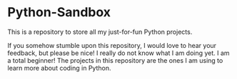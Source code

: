 # Python-Sandbox

This is a repository to store all my just-for-fun Python projects.

If you somehow stumble upon this repository, I would love to hear your feedback, but please be nice! I really do not know what I am doing yet. I am a total beginner! The projects in this repository are the ones I am using to learn more about coding in Python.

